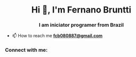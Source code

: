<h1 align="center">Hi 👋, I'm Fernano Bruntti</h1>
<h3 align="center">I am iniciator programer from Brazil</h3>

- 📫 How to reach me **fcb080887@gmail.com**

<h3 align="left">Connect with me:</h3>
<p align="left">
</p>
